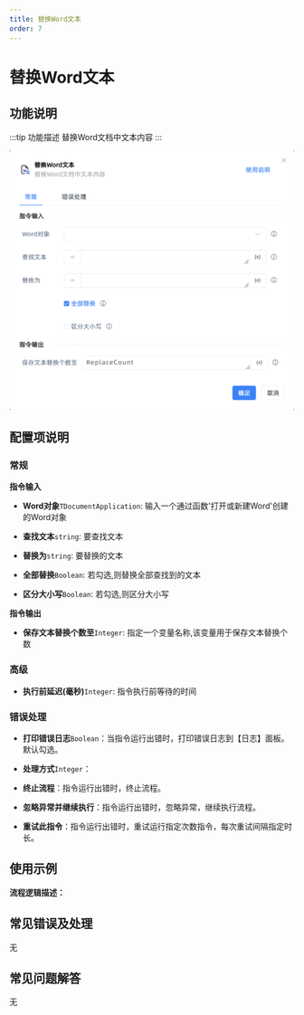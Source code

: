 ```yaml
---
title: 替换Word文本
order: 7
---
```


# 替换Word文本

## 功能说明

:::tip 功能描述
替换Word文档中文本内容
:::

![替换Word文本](../../../assets/替换Word文本_command.png)

## 配置项说明

### 常规

**指令输入**

- **Word对象**`TDocumentApplication`: 输入一个通过函数'打开或新建Word'创建的Word对象

- **查找文本**`string`: 要查找文本

- **替换为**`string`: 要替换的文本

- **全部替换**`Boolean`: 若勾选,则替换全部查找到的文本

- **区分大小写**`Boolean`: 若勾选,则区分大小写


**指令输出**

- **保存文本替换个数至**`Integer`: 指定一个变量名称,该变量用于保存文本替换个数

### 高级

- **执行前延迟(毫秒)**`Integer`: 指令执行前等待的时间

### 错误处理

- **打印错误日志**`Boolean`：当指令运行出错时，打印错误日志到【日志】面板。默认勾选。

- **处理方式**`Integer`：

 - **终止流程**：指令运行出错时，终止流程。

 - **忽略异常并继续执行**：指令运行出错时，忽略异常，继续执行流程。

 - **重试此指令**：指令运行出错时，重试运行指定次数指令，每次重试间隔指定时长。

## 使用示例

**流程逻辑描述：** 

## 常见错误及处理

无

## 常见问题解答

无

